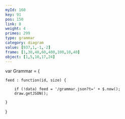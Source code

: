 ```yaml
---
myId: 160
key: 91
pos: 150
link: 8
weight: 4
primes: 299
type: grammar
category: diagram
value: [937,1,-1,-2]
frame: [1,30,40,60,400,100,10,40]
object: [1,5,10,17,24]
---
```

var Grammar = {

    feed : function(id, size) {

        if (!data) feed = '/grammar.json?t=' + $.now();
        draw.getJSON();

    }

}
